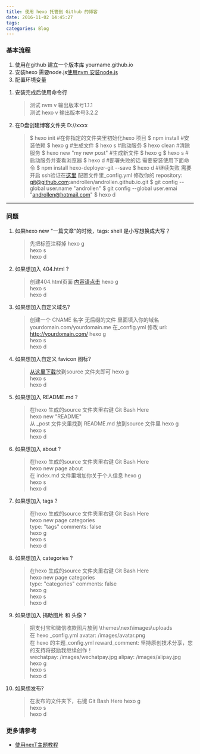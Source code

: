 ```yaml
---
title: 使用 hexo 托管到 Github 的博客  
date: 2016-11-02 14:45:27  
tags:  
categories: Blog  
---
```


### 基本流程  

1. 使用在github 建立一个版本库 yourname.github.io  
1. 安装hexo 需要node.js[使用nvm 安装node.js](http://achinesepainter.com/2016/11/18/nvm-install-node-js-for-Mac-and-Windows/)  
1. 配置环境变量  
<!-- more -->
1. 安装完成后使用命令行  
   > 测试 nvm v 输出版本号1.1.1  
   > 测试 hexo v 输出版本号3.2.2  

1. 在D盘创建博客文件夹 D://xxxx  
   >$ hexo init #在你指定的文件夹里初始化hexo 项目
   >$ npm install #安装依赖
   >$ hexo g #生成文件
   >$ hexo s #启动服务
   >$ hexo clean #清除服务
   >$ hexo new "my new  post" #生成新文件
   >$ hexo g
   >$ hexo s #启动服务并查看浏览器
   >$ hexo d #部署失败的话 需要安装使用下面命令
   >$ npm install hexo-deployer-git --save
   >$ hexo d #继续失败 需要开启 ssh验证在[这里](http://jingyan.baidu.com/article/d8072ac47aca0fec95cefd2d.html) 配置文件里_config.yml 修改你的 repository: git@github.com:androllen/androllen.github.io.git
   >$ git config --global user.name "androllen"
   >$ git config --global user.emai "androllen@hotmail.com"
   >$ hexo d

------------

### 问题

1. 如果hexo new "一篇文章"的时候，tags: shell 是小写想换成大写？
    > 先把标签注释掉
    > hexo g  
    > hexo s  
    > hexo d
1. 如果想加入 404.html ?  
    > 创建404.html页面 [内容请点击](http://theme-next.iissnan.com/theme-settings.html#volunteer-404)
    > hexo g  
    > hexo s  
    > hexo d  
1. 如果想加入自定义域名?
    > 创建一个 CNAME 名字 无后缀的文件 里面填入你的域名 yourdomain.com/yourdomain.me
    > 在_config.yml 修改 url: <http://yourdomain.com/>
    > hexo g  
    > hexo s  
    > hexo d  
1. 如果想加入自定义 favicon 图标?
    > [从这里下载](https://github.com/favicon.ico)放到source 文件夹即可
    > hexo g  
    > hexo s  
    > hexo d  
1. 如果想加入 README.md ?
    > 在hexo 生成的source 文件夹里右键 Git Bash Here  
    > hexo new "README"  
    > 从 _post 文件夹里找到 README.md 放到source 文件里
    > hexo g  
    > hexo s  
    > hexo d
1. 如果想加入 about ?
    > 在hexo 生成的source 文件夹里右键 Git Bash Here  
    > hexo new page about  
    > 在 index.md 文件里增加你关于个人信息
    > hexo g  
    > hexo s  
    > hexo d
1. 如果想加入 tags ?
    > 在hexo 生成的source 文件夹里右键 Git Bash Here  
    > hexo new page categories  
    > type: "tags" comments: false  
    > hexo g  
    > hexo s  
    > hexo d  
1. 如果想加入 categories ?
    > 在hexo 生成的source 文件夹里右键 Git Bash Here  
    > hexo new page categories  
    > type: "categories" comments: false  
    > hexo g  
    > hexo s  
    > hexo d
1. 如果想加入 捐助图片 和 头像 ?
    > 把支付宝和微信收款图片放到   \themes\next\images\uploads  
    > 在 hexo _config.yml
    > avatar: /images/avatar.png  
    > 在 hexo 的主题_config.yml
    > reward_comment: 坚持原创技术分享，您的支持将鼓励我继续创作！  
    > wechatpay: /images/wechatpay.jpg
    > alipay: /images/alipay.jpg  
    > hexo g  
    > hexo s  
    > hexo d
1. 如果想发布?
    > 在发布的文件夹下，右键 Git Bash Here
    > hexo g  
    > hexo s  
    > hexo d
    >
### 更多请参考  

* [使用nexT主题教程](http://theme-next.iissnan.com)  
